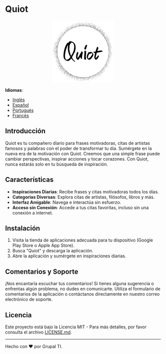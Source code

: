 # Quiot

<p align="center">
  <img src="assets/img/logo_circle_blue.svg" alt="Logo de Quiot" width="200"/>
</p>

**Idiomas**:
- [Inglés](README.md)
- [Español](README-ES.md)
- [Portugués](README-PT.md)
- [Francés](README-FR.md)

## Introducción

Quiot es tu compañero diario para frases motivadoras, citas de artistas famosos y palabras con el poder de transformar tu día. Sumérgete en la nueva era de la motivación con Quiot. Creemos que una simple frase puede cambiar perspectivas, inspirar acciones y tocar corazones. Con Quiot, nunca estarás solo en tu búsqueda de inspiración.

## Características

- **Inspiraciones Diarias**: Recibe frases y citas motivadoras todos los días.
- **Categorías Diversas**: Explora citas de artistas, filósofos, libros y más.
- **Interfaz Amigable**: Navega e interactúa sin esfuerzo.
- **Acceso sin Conexión**: Accede a tus citas favoritas, incluso sin una conexión a internet.

## Instalación

1. Visita la tienda de aplicaciones adecuada para tu dispositivo (Google Play Store o Apple App Store).
2. Busca "Quiot" y descarga la aplicación.
3. Abre la aplicación y sumérgete en inspiraciones diarias.

## Comentarios y Soporte

¡Nos encantaría escuchar tus comentarios! Si tienes alguna sugerencia o enfrentas algún problema, no dudes en comunicarte. Utiliza el formulario de comentarios de la aplicación o contáctanos directamente en nuestro correo electrónico de soporte.

## Licencia

Este proyecto está bajo la Licencia MIT - Para más detalles, por favor consulta el archivo [LICENSE.md](LICENSE.md).

---

Hecho con ❤️ por Grupal TI.
